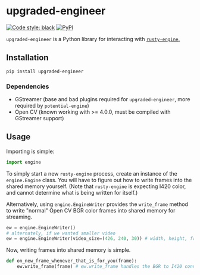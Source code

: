 upgraded-engineer
===
[![Code style: black](https://img.shields.io/badge/code%20style-black-000000.svg)](https://github.com/python/black)
[![PyPI](https://img.shields.io/pypi/v/upgraded-engineer.svg)](https://pypi.org/project/upgraded-engineer/)

`upgraded-engineer` is a Python library for interacting with [`rusty-engine`.](https://github.com/opensight-cv/rusty-engine)

## Installation
`pip install upgraded-engineer`
### Dependencies
* GStreamer (base and bad plugins required for `upgraded-engineer`, more required by `potential-engine`)
* Open CV (known working with >= 4.0.0, must be compiled with GStreamer support)

## Usage
Importing is simple:
```python
import engine
```
To simply start a new `rusty-engine` process, create an instance of the `engine.Engine` class. You will have to figure out how to write frames into the shared memory yourself. (Note that `rusty-engine` is expecting I420 color, and cannot determine what is being written for itself.)

Alternatively, using `engine.EngineWriter` provides the `write_frame` method to write "normal" Open CV BGR color frames into shared memory for streaming.
```python
ew = engine.EngineWriter()
# alternately, if we wanted smaller video
ew = engine.EngineWriter(video_size=(426, 240, 30)) # width, height, framerate
```
Now, writing frames into shared memory is simple.
```python
def on_new_frame_whenever_that_is_for_you(frame):
    ew.write_frame(frame) # ew.write_frame handles the BGR to I420 conversion automagically
```
